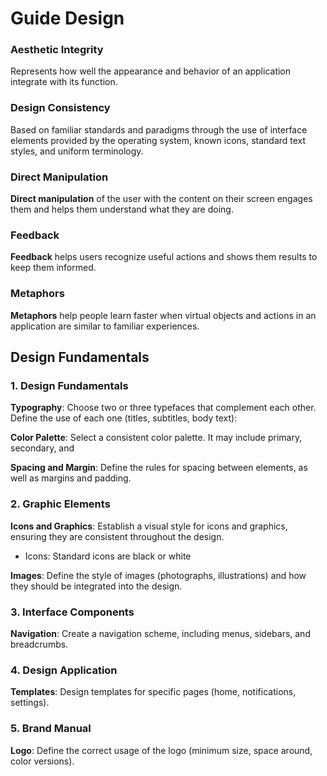 # Guide Design

### **Aesthetic Integrity**

Represents how well the appearance and behavior of an application integrate with its function.

### **Design Consistency**

Based on familiar standards and paradigms through the use of interface elements provided by the operating system, known icons, standard text styles, and uniform terminology.

### **Direct Manipulation**

**Direct manipulation** of the user with the content on their screen engages them and helps them understand what they are doing.

### **Feedback**

**Feedback** helps users recognize useful actions and shows them results to keep them informed.

### **Metaphors**

**Metaphors** help people learn faster when virtual objects and actions in an application are similar to familiar experiences.

## Design Fundamentals

### 1. Design Fundamentals

**Typography**: Choose two or three typefaces that complement each other. Define the use of each one (titles, subtitles, body text):

**Color Palette**: Select a consistent color palette. It may include primary, secondary, and

**Spacing and Margin**: Define the rules for spacing between elements, as well as margins and padding.

### 2. Graphic Elements

**Icons and Graphics**: Establish a visual style for icons and graphics, ensuring they are consistent throughout the design.

-   Icons: Standard icons are black or white
    

**Images**: Define the style of images (photographs, illustrations) and how they should be integrated into the design.

### 3. Interface Components

**Navigation**: Create a navigation scheme, including menus, sidebars, and breadcrumbs.

### 4. Design Application

**Templates**: Design templates for specific pages (home, notifications, settings).

### 5. Brand Manual

**Logo**: Define the correct usage of the logo (minimum size, space around, color versions).

